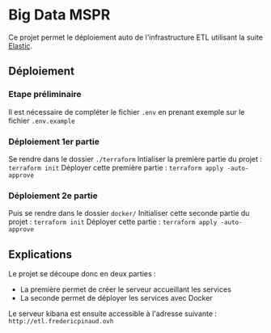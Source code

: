 # Big Data MSPR

Ce projet permet le déploiement auto de l'infrastructure ETL utilisant la suite [Elastic](https://www.elastic.co/fr/).

## Déploiement

### Etape préliminaire 

Il est nécessaire de compléter le fichier `.env` en prenant exemple sur le fichier `.env.example`

### Déploiement 1er partie

Se rendre dans le dossier `./terraform`
Intialiser la première partie du projet : `terraform init` 
Déployer cette première partie : `terraform apply -auto-approve`

### Déploiement 2e partie 

Puis se rendre dans le dossier `docker/`
Initialiser cette seconde partie du projet : `terraform init`
Déployer cette partie : `terraform apply -auto-approve` 

## Explications

Le projet se découpe donc en deux parties :

* La première permet de créer le serveur accueillant les services
* La seconde permet de déployer les services avec Docker

Le serveur kibana est ensuite accessible à l'adresse suivante : `http://etl.fredericpinaud.ovh`

